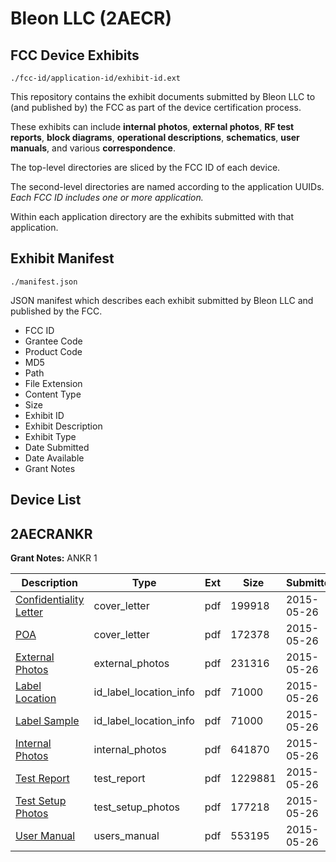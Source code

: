 # Bleon LLC (2AECR)
## FCC Device Exhibits

```
./fcc-id/application-id/exhibit-id.ext
```

This repository contains the exhibit documents submitted by Bleon LLC to (and published by) the FCC as part of the device certification process.

These exhibits can include **internal photos**, **external photos**, **RF test reports**, **block diagrams**, **operational descriptions**, **schematics**, **user manuals**, and various **correspondence**.

The top-level directories are sliced by the FCC ID of each device.

The second-level directories are named according to the application UUIDs. *Each FCC ID includes one or more application.*

Within each application directory are the exhibits submitted with that application. 

## Exhibit Manifest

```
./manifest.json
```

JSON manifest which describes each exhibit submitted by Bleon LLC and published by the FCC.

- FCC ID
- Grantee Code
- Product Code
- MD5
- Path
- File Extension
- Content Type
- Size
- Exhibit ID
- Exhibit Description
- Exhibit Type
- Date Submitted
- Date Available
- Grant Notes

## Device List
## 2AECRANKR
**Grant Notes:** ANKR 1

| Description | Type | Ext | Size | Submitted | Available |
| ----------- | ---- | --- | ---- | --------- | --------- |
| [Confidentiality Letter](2AECRANKR/7ec8a30b61ebab250f1d3bbbb107baa3/2624314.pdf) | cover_letter | pdf | 199918 | 2015-05-26 | 2015-05-26 |
| [POA](2AECRANKR/7ec8a30b61ebab250f1d3bbbb107baa3/2624317.pdf) | cover_letter | pdf | 172378 | 2015-05-26 | 2015-05-26 |
| [External Photos](2AECRANKR/7ec8a30b61ebab250f1d3bbbb107baa3/2624313.pdf) | external_photos | pdf | 231316 | 2015-05-26 | 2015-05-26 |
| [Label Location](2AECRANKR/7ec8a30b61ebab250f1d3bbbb107baa3/2624315.pdf) | id_label_location_info | pdf | 71000 | 2015-05-26 | 2015-05-26 |
| [Label Sample](2AECRANKR/7ec8a30b61ebab250f1d3bbbb107baa3/2624315.pdf) | id_label_location_info | pdf | 71000 | 2015-05-26 | 2015-05-26 |
| [Internal Photos](2AECRANKR/7ec8a30b61ebab250f1d3bbbb107baa3/2624318.pdf) | internal_photos | pdf | 641870 | 2015-05-26 | 2015-05-26 |
| [Test Report](2AECRANKR/7ec8a30b61ebab250f1d3bbbb107baa3/2624319.pdf) | test_report | pdf | 1229881 | 2015-05-26 | 2015-05-26 |
| [Test Setup Photos](2AECRANKR/7ec8a30b61ebab250f1d3bbbb107baa3/2624320.pdf) | test_setup_photos | pdf | 177218 | 2015-05-26 | 2015-05-26 |
| [User Manual](2AECRANKR/7ec8a30b61ebab250f1d3bbbb107baa3/2624321.pdf) | users_manual | pdf | 553195 | 2015-05-26 | 2015-05-26 |
